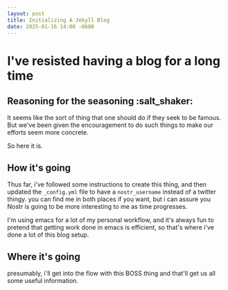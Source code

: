 ```yaml
---
layout: post
title: Initializing A Jekyll Blog
date: 2025-01-16 14:00 -0600
---
```


# I've resisted having a blog for a long time

## Reasoning for the seasoning :salt_shaker:

It seems like the sort of thing that one should do if they seek to be famous. But we've been given the encouragement to do such things to make our efforts seem more concrete.

So here it is.

## How it's going

Thus far, i've followed some instructions to create this thing, and then updated the `_config.yml` file to have a `nostr_username` instead of a twitter thingy. you can find me in both places if you want, but i can assure you Nostr is going to be more interesting to me as time progresses.

I'm using emacs for a lot of my personal workflow, and it's always fun to pretend that getting work done in emacs is efficient, so that's where i've done a lot of this blog setup.

## Where it's going

presumably, i'll get into the flow with this BOSS thing and that'll get us all some useful information.

